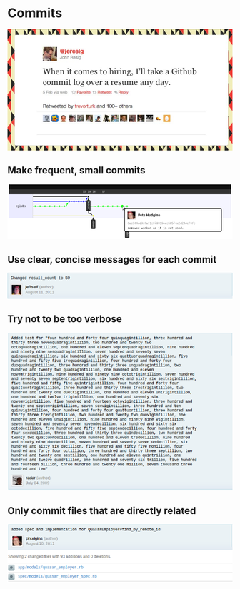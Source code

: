 <!SLIDE center transition=fade>

# Commits #

![commitlog](tweet_commits.jpg "Commit Log = Resume")

<!SLIDE center transition=cover>

## Make frequent, small commits ##

![network-graph](network_graph.png "Network graph")

<!SLIDE center transition=uncover>

## Use clear, concise messages for each commit ##

![jeffcommit](jeff_commit.png "Concise Message")

<!SLIDE center transition=cover>

## Try not to be **too** verbose ##

![verbose_message](long_commit_message.png "Wait, what?")

<!SLIDE center transition=uncover>

## Only commit files that are directly related ##

![related](related_commit.png "Related Files")

